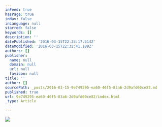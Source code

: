 ```yaml
---
inFeed: true
hasPage: true
inNav: false
inLanguage: null
starred: false
keywords: []
description: ''
datePublished: '2016-03-15T22:33:17.514Z'
dateModified: '2016-03-15T22:32:41.189Z'
authors: []
publisher:
  name: null
  domain: null
  url: null
  favicon: null
title: ''
author: []
sourcePath: _posts/2016-03-15-9e749295-ea60-46f5-83a6-2d9afd60ce82.md
published: true
url: 9e749295-ea60-46f5-83a6-2d9afd60ce82/index.html
_type: Article

---
```

![](https://the-grid-user-content.s3-us-west-2.amazonaws.com/fb43e47e-c641-486b-88df-6116d85a0a17.jpg)